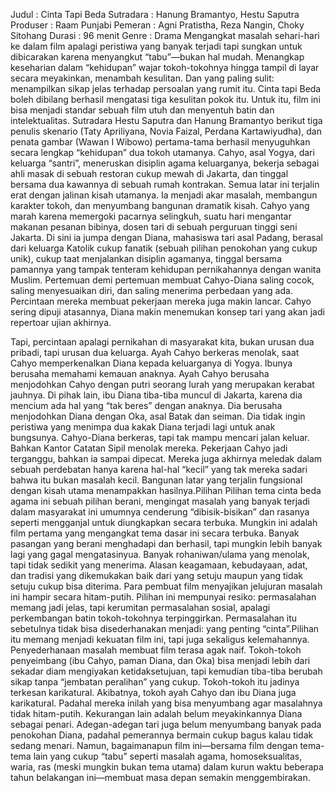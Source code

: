 Judul               : Cinta Tapi Beda
Sutradara         : Hanung Bramantyo, Hestu Saputra
Produser          : Raam Punjabi
Pemeran          : Agni Pratistha, Reza Nangin, Choky Sitohang
Durasi              : 96 menit
Genre              : Drama
Mengangkat masalah sehari-hari ke dalam film apalagi peristiwa yang banyak terjadi tapi sungkan untuk dibicarakan karena menyangkut “tabu”—bukan hal mudah. Menangkap keseharian dalam “kehidupan” wajar tokoh-tokohnya hingga tampil di layar secara meyakinkan, menambah kesulitan. Dan yang paling sulit: menampilkan sikap jelas terhadap persoalan yang rumit itu. Cinta tapi Beda boleh dibilang berhasil mengatasi tiga kesulitan pokok itu. Untuk itu, film ini bisa menjadi standar sebuah film utuh dan menyentuh batin dan intelektualitas. 
 Sutradara Hestu Saputra dan Hanung Bramantyo berikut tiga penulis skenario (Taty Apriliyana, Novia Faizal, Perdana Kartawiyudha), dan penata gambar (Wawan I Wibowo) pertama-tama berhasil menyuguhkan secara lengkap “kehidupan” dua tokoh utamanya. Cahyo, asal Yogya, dari keluarga “santri”, meneruskan disiplin agama keluarganya, bekerja sebagai ahli masak di sebuah restoran cukup mewah di Jakarta, dan tinggal bersama dua kawannya di sebuah rumah kontrakan. Semua latar ini terjalin erat dengan jalinan kisah utamanya. Ia menjadi akar masalah, membangun karakter tokoh, dan menyumbang bangunan dramatik kisah.
Cahyo yang marah karena memergoki pacarnya selingkuh, suatu hari mengantar makanan pesanan bibinya, dosen tari di sebuah perguruan tinggi seni Jakarta. Di sini ia jumpa dengan Diana, mahasiswa tari asal Padang, berasal dari keluarga Katolik cukup fanatik (sebuah pilihan penokohan yang cukup unik), cukup taat menjalankan disiplin agamanya, tinggal bersama pamannya yang tampak tenteram kehidupan pernikahannya dengan wanita Muslim.
Pertemuan demi pertemuan membuat Cahyo-Diana saling cocok, saling menyesuaikan diri, dan saling menerima perbedaan yang ada. Percintaan mereka membuat pekerjaan mereka juga makin lancar. Cahyo sering dipuji atasannya, Diana makin menemukan konsep tari yang akan jadi repertoar ujian akhirnya.

Tapi, percintaan apalagi pernikahan di masyarakat kita, bukan urusan dua pribadi, tapi urusan dua keluarga. Ayah Cahyo berkeras menolak, saat Cahyo memperkenalkan Diana kepada keluarganya di Yogya. Ibunya berusaha memahami kemauan anaknya. Ayah Cahyo berusaha menjodohkan Cahyo dengan putri seorang lurah yang merupakan kerabat jauhnya.
Di pihak lain, ibu Diana tiba-tiba muncul di Jakarta, karena dia mencium ada hal yang “tak beres” dengan anaknya. Dia berusaha menjodohkan Diana dengan Oka, asal Batak dan seiman. Dia tidak ingin peristiwa yang menimpa dua kakak Diana terjadi lagi untuk anak bungsunya.
Cahyo-Diana berkeras, tapi tak mampu mencari jalan keluar. Bahkan Kantor Catatan Sipil menolak mereka. Pekerjaan Cahyo jadi terganggu, bahkan ia sampai dipecat. Mereka juga akhirnya meledak dalam sebuah perdebatan hanya karena hal-hal “kecil” yang tak mereka sadari bahwa itu bukan masalah kecil.
Bangunan latar yang terjalin fungsional dengan kisah utama menampakkan hasilnya.Pilihan
Pilihan tema cinta beda agama ini sebuah pilihan berani, mengingat masalah yang banyak terjadi dalam masyarakat ini umumnya cenderung “dibisik-bisikan” dan rasanya seperti mengganjal untuk diungkapkan secara terbuka. Mungkin ini adalah film pertama yang mengangkat tema dasar ini secara terbuka. Banyak pasangan yang berani menghadapi dan berhasil, tapi mungkin lebih banyak lagi yang gagal mengatasinyua. Banyak rohaniwan/ulama yang menolak, tapi tidak sedikit yang menerima. Alasan keagamaan, kebudayaan, adat, dan tradisi yang dikemukakan baik dari yang setuju maupun yang tidak setuju cukup bisa diterima.
Para pembuat film menyajikan jelujuran masalah ini hampir secara hitam-putih. Pilihan ini mempunyai resiko: permasalahan memang jadi jelas, tapi kerumitan permasalahan sosial, apalagi perkembangan batin tokoh-tokohnya terpinggirkan. Permasalahan itu sebetulnya tidak bisa disederhanakan menjadi: yang penting “cinta”.Pilihan itu memang menjadi kekuatan film ini, tapi juga sekaligus kelemahannya. Penyederhanaan masalah membuat film terasa agak naif. Tokoh-tokoh penyeimbang (ibu Cahyo, paman Diana, dan Oka) bisa menjadi lebih dari sekadar diam mengiyakan ketidaksetujuan, tapi kemudian tiba-tiba berubah sikap tanpa “jembatan peralihan” yang cukup. Tokoh-tokoh itu jadinya terkesan karikatural. Akibatnya, tokoh ayah Cahyo dan ibu Diana juga karikatural. Padahal mereka inilah yang bisa menyumbang agar masalahnya tidak hitam-putih.
Kekurangan lain adalah belum meyakinkannya Diana sebagai penari. Adegan-adegan tari juga belum menyumbang banyak pada penokohan Diana, padahal pemerannya bermain cukup bagus kalau tidak sedang menari. Namun, bagaimanapun film ini—bersama film dengan tema-tema lain yang cukup “tabu” seperti masalah agama, homoseksualitas, waria, ras (meski mungkin bukan tema utama) dalam kurun waktu beberapa tahun belakangan ini—membuat masa depan semakin menggembirakan.
